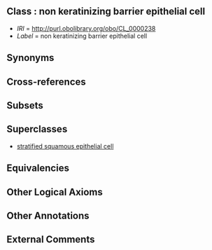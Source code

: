 
## Class : non keratinizing barrier epithelial cell

 * *IRI* = http://purl.obolibrary.org/obo/CL_0000238
 * *Label* = non keratinizing barrier epithelial cell

## Synonyms


## Cross-references


## Subsets


## Superclasses

 * [stratified squamous epithelial cell](../../CL/40/CL_0000240.md)

## Equivalencies


## Other Logical Axioms


## Other Annotations


## External Comments

